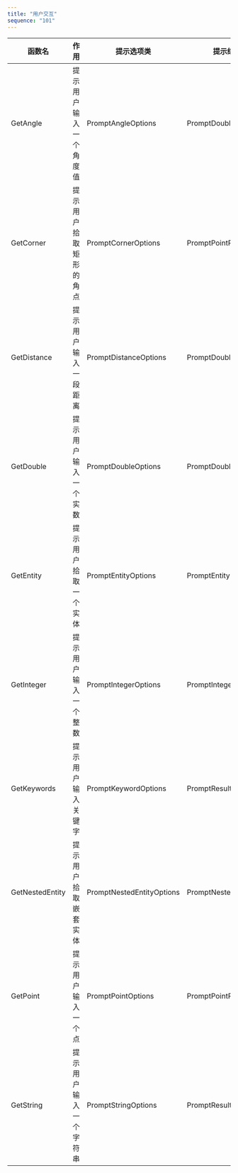 ```yaml
---
title: "用户交互"
sequence: "101"
---
```



<table>
    <thead>
    <tr>
        <th>函数名</th>
        <th>作用</th>
        <th>提示选项类</th>
        <th>提示结果类</th>
    </tr>
    </thead>
    <tbody>
    <tr>
        <td>GetAngle</td>
        <td>提示用户输入一个角度值</td>
        <td>PromptAngleOptions</td>
        <td>PromptDoubleResult</td>
    </tr>
    <tr>
        <td>GetCorner</td>
        <td>提示用户拾取矩形的角点</td>
        <td>PromptCornerOptions</td>
        <td>PromptPointResult</td>
    </tr>
    <tr>
        <td>GetDistance</td>
        <td>提示用户输入一段距离</td>
        <td>PromptDistanceOptions</td>
        <td>PromptDoubleResult</td>
    </tr>
    <tr>
        <td>GetDouble</td>
        <td>提示用户输入一个实数</td>
        <td>PromptDoubleOptions</td>
        <td>PromptDoubleResult</td>
    </tr>
    <tr>
        <td>GetEntity</td>
        <td>提示用户拾取一个实体</td>
        <td>PromptEntityOptions</td>
        <td>PromptEntityResult</td>
    </tr>
    <tr>
        <td>GetInteger</td>
        <td>提示用户输入一个整数</td>
        <td>PromptIntegerOptions</td>
        <td>PromptIntegerResult</td>
    </tr>
    <tr>
        <td>GetKeywords</td>
        <td>提示用户输入关键字</td>
        <td>PromptKeywordOptions</td>
        <td>PromptResult</td>
    </tr>
    <tr>
        <td>GetNestedEntity</td>
        <td>提示用户拾取嵌套实体</td>
        <td>PromptNestedEntityOptions</td>
        <td>PromptNestedEntityResult</td>
    </tr>
    <tr>
        <td>GetPoint</td>
        <td>提示用户输入一个点</td>
        <td>PromptPointOptions</td>
        <td>PromptPointResult</td>
    </tr>
    <tr>
        <td>GetString</td>
        <td>提示用户输入一个字符串</td>
        <td>PromptStringOptions</td>
        <td>PromptResult</td>
    </tr>
    </tbody>
</table>

